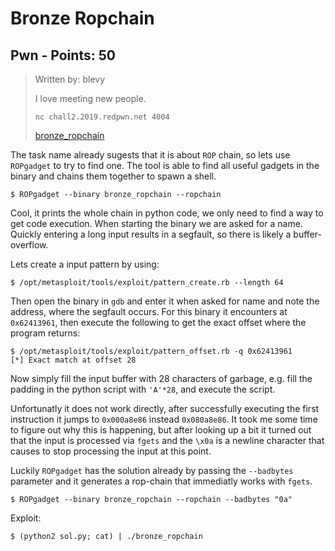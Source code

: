 # Bronze Ropchain

## Pwn - Points: 50

> Written by: blevy
>
> 
>
> I love meeting new people.
>
> 
>
> `nc chall2.2019.redpwn.net 4004`
>
> [bronze_ropchain](bronze_ropchain)
>

The task name already sugests that it is about `ROP` chain, so lets use `ROPgadget` to try to find one. The tool is able to find all useful gadgets in the binary and chains them together to spawn a shell.

	$ ROPgadget --binary bronze_ropchain --ropchain

Cool, it prints the whole chain in python code, we only need to find a way to get code execution. When starting the binary we are asked for a name. Quickly entering a long input results in a segfault, so there is likely a buffer-overflow.

Lets create a input pattern by using:

	$ /opt/metasploit/tools/exploit/pattern_create.rb --length 64

Then open the binary in `gdb` and enter it when asked for name and note the address, where the segfault occurs. For this binary it encounters at `0x62413961`, then execute the following to get the exact offset where the program returns:

	$ /opt/metasploit/tools/exploit/pattern_offset.rb -q 0x62413961
	[*] Exact match at offset 28

Now simply fill the input buffer with 28 characters of garbage, e.g. fill the padding in the python script with `'A'*28`, and execute the script.

Unfortunatly it does not work directly, after successfully executing the first instruction it jumps to `0x000a8e86` instead `0x080a8e86`. It took me some time to figure out why this is happening, but after looking up a bit it turned out that the input is processed via `fgets` and the `\x0a` is a newline character that causes to stop processing the input at this point.

Luckily `ROPgadget` has the solution already by passing the `--badbytes` parameter and it generates a rop-chain that immediatly works with `fgets`.

	$ ROPgadget --binary bronze_ropchain --ropchain --badbytes "0a"

Exploit:

	$ (python2 sol.py; cat) | ./bronze_ropchain
